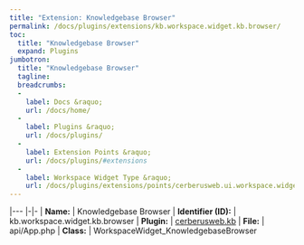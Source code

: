 ```yaml
---
title: "Extension: Knowledgebase Browser"
permalink: /docs/plugins/extensions/kb.workspace.widget.kb.browser/
toc:
  title: "Knowledgebase Browser"
  expand: Plugins
jumbotron:
  title: "Knowledgebase Browser"
  tagline: 
  breadcrumbs:
  -
    label: Docs &raquo;
    url: /docs/home/
  -
    label: Plugins &raquo;
    url: /docs/plugins/
  -
    label: Extension Points &raquo;
    url: /docs/plugins/#extensions
  -
    label: Workspace Widget Type &raquo;
    url: /docs/plugins/extensions/points/cerberusweb.ui.workspace.widget
---
```


|---
|-|-
| **Name:** | Knowledgebase Browser
| **Identifier (ID):** | kb.workspace.widget.kb.browser
| **Plugin:** | [cerberusweb.kb](/docs/plugins/cerberusweb.kb/)
| **File:** | api/App.php
| **Class:** | WorkspaceWidget_KnowledgebaseBrowser

